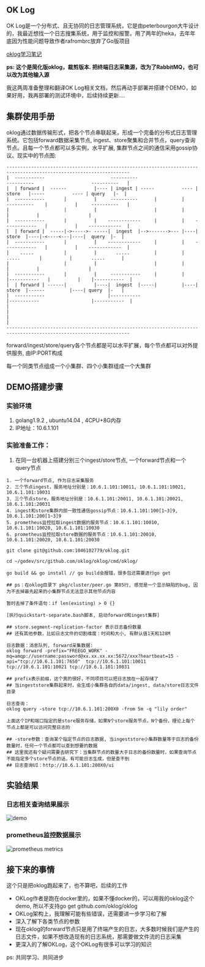 ## OK Log
OK Log是一个分布式、且无协同的日志管理系统，它是由peterbourgon大牛设计的，我最近想找一个日志搜集系统，用于监控和报警。用了两年的heka，去年年底因为性能问题导致作者rafrombrc放弃了Go版项目

[oklog学习笔记](note.md)

**ps: 这个是简化版oklog，裁剪版本. 把终端日志采集源，改为了RabbitMQ，也可以改为其他输入源**

我这两周准备整理和翻译OK Log相关文档，然后再动手部署并搭建个DEMO，如果好用，我再部署的测试环境中，后续持续更新....

## 集群使用手册
oklog通过数据传输形式，把各个节点串联起来，形成一个完备的分布式日志管理系统。它包括forward数据采集节点, ingest、store聚集和合并节点，query查询节点。且每一个节点都可以多实例，水平扩展, 集群节点之间的通信采用gossip协议。现实中的节点图:

```shell
-------------------------------------------------------------------------------------------------------------------
|  -----------                        ----------                      ----------                     ----------   |
|  | forward |  ------          |---- | ingest | -----          ---- | store   |-----          ---- | query   |-  |
|  -----------       |          |     ----------      |         |     ----------    |          |     ----------   |
|                    |          |                     |         |                   |          |                  |
|  -----------       |          |    ------------     |         |    ------------   |          |    ------------  |
|  | forward |  -----|->----->- -----|  ingest  |-->------->--- |----|  store  |----|-<----<---|----|  query  |-  |
|  -----------       |          |    ------------     |         |    ------------   |          |    ------------  |
|    .....           |          |       .....         |         |       .....       |          |       .....      |
|                    |          |                     |         |                   |          |                  |
|  -----------       |          |     -----------     |         |    |-----------   |          |    |-----------  |
|  | forward | ------|          |----|  ingest  |-----|         |----|  store  |------         |----| query  |-   |
|  -----------                       |-----------                    |-----------                   |-----------  |
|                                                                                                                 |
|                                                                                                                 |
-------------------------------------------------------------------------------------------------------------------
```


forward/ingest/store/query各个节点都是可以水平扩展，每个节点都可以对外提供服务, 由IP:PORT构成

每一个同类节点组成一个小集群、四个小集群组成一个大集群

## DEMO搭建步骤

### 实验环境
1. golang1.9.2 , ubuntu14.04 , 4CPU+8G内存
2. IP地址：10.6.1.101

### 实验准备工作：
1. 在同一台机器上搭建分别三个ingest/store节点, 一个forward节点和一个query节点
```golang
1. 一个forward节点, 作为日志采集服务
2. 三个节点ingest，服务地址分别是：10.6.1.101:10011, 10.6.1.101:10021, 10.6.1.101:10031
3. 三个节点store，服务地址分别是：10.6.1.101:20011, 10.6.1.101:20021, 10.6.1.101:20031
4. ingest和store集群内部一致性通信gossip节点：10.6.1.101:100[1~3]9, 10.6.1.101:200[1~3]9
5. prometheus监控拉取ingest数据的服务节点：10.6.1.101:10010, 10.6.1.101:10020, 10.6.1.101:10030
6. prometheus监控拉取store数据的服务节点：10.6.1.101:20010, 10.6.1.101:20020, 10.6.1.101:20030
```

```golang
git clone git@github.com:1046102779/oklog.git

cd ~/godev/src/github.com/oklog/oklog/cmd/oklog/

go build && go install // go build会报错，很多包还需要进行go get

## ps：在oklog目录下 pkg/cluster/peer.go 第85行, 感觉是一个显示缺陷的bug, 因为不去掉最先起来的小集群节点无法显示其他节点内容

暂时去掉了条件语句：if len(existing) > 0 {}

[执行quickstart-separate.bash脚本, 启动forward和ingest集群]

## store.segment-replication-factor 表示日志备份数量
## 还有其他参数，比如日志文件的切割维度：时间和大小, 有默认值1天和128M

日志数据：消息队列, forward采集数据:
oklog forward -prefix="FREEGO_WORK" -mq=amqp://username:password@xx.xx.xx.xx:5672/xxx?heartbeat=15 -api="tcp://10.6.1.101:7650"  tcp://10.6.1.101:10011 tcp://10.6.1.101:10021 tcp://10.6.1.101:10031

## prefix表示前缀，这个真的很好，不同项目可以把日志放在一起存储了
## 当ingeststore集群起来时，会生成小集群各自的data/ingest, data/store日志文件目录

日志查询：
oklog query -store tcp://10.6.1.101:200X0 -from 5m -q "lily order" 

上面这个IP和端口指定的是store服务存储，如果N个store服务节点，N个备份，理论上每个节点上都是可以访问完整日志的

## -store参数：查询某个指定节点的日志数据, 当ingeststore小集群数量等于日志的备份数量时，任何一个节点都可以查到想要的数据
## 这里我还有个疑问需要去研究下：当集群节点的数量大于日志的备份数量时，如果查询节点不能指定多个store节点的话，有可能日志生成，但是查不到
## 日志查询UI：http://10.6.1.101:200X0/ui
```

## 实验结果
### 日志相关查询结果展示
![demo](demo.jpg)

### prometheus监控数据展示
![prometheus metrics](prometheus.jpg)

## 接下来的事情
这个只是把oklog跑起来了，也不算吧，后续的工作

* OKLog作者是跑在docker里的，如果不懂docker的，可以用我的oklog这个demo, 所以不支持go get github.com/oklog/oklog
* OKLog架构上，我理解可能有些错误，还需要进一步学习和了解
* 深入了解下各类节点的参数
* 现在oklog的forward节点只是用了终端产生的日志，大多数时候我们是产生的日志文件，如果不想改造现有的日志系统，那需要做文件流的日志采集
* 更深入的了解OKLog，这个OKLog有很多可以学习的知识



ps: 共同学习、共同进步
